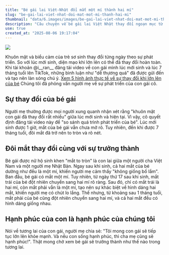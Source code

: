 ```yaml
---
title: "Bé gái lai Việt-Nhật đổi mắt một mí thành hai mí"
slug: "be-gai-lai-viet-nhat-doi-mat-mot-mi-thanh-hai-mi"
thumbnail: "data/6.images/images/be-gai-lai-viet-nhat-doi-mat-mot-mi-thanh-hai-mi.webp"
description: "Câu chuyện về bé gái lai Việt Nhật thay đổi ngoạn mục từ đôi mắt một mí khi mới sinh thành hai mí khi lớn hơn, thu hút sự chú ý."
use: true
created_at: "2025-08-06 19:17:04"
---
```


![](/images/20250806-15416321-hotosena-000-19-view.webp)

Khuôn mặt và biểu cảm của trẻ sơ sinh thay đổi từng ngày theo sự phát triển. So với lúc mới sinh, diện mạo khi lớn lên có thể đã thay đổi hoàn toàn. Khi tài khoản @i__ran__ đăng tải video về con gái mình lúc mới sinh và lúc 7 tháng tuổi lên TikTok, những bình luận như "dễ thương quá" đã được gửi đến và tạo nên làn sóng chú ý.
[Xem 5 hình ảnh thực tế về sự thay đổi khi lớn lên của bé](https://www.hotosena.com/article/15416321/%E3%82%B9%E3%82%AF%E3%83%AA%E3%83%BC%E3%83%B3%E3%82%B7%E3%83%A7%E3%83%83%E3%83%88-2208/?landing=true)
Chúng tôi đã phỏng vấn người mẹ về sự phát triển của con gái cô.

## Sự thay đổi của bé gái

Người mẹ thường được mọi người xung quanh nhận xét rằng "khuôn mặt con gái đã thay đổi rất nhiều" giữa lúc mới sinh và hiện tại. Vì vậy, cô quyết định đăng tải video này để "so sánh quá trình phát triển của bé".
Lúc mới sinh được 1 giờ, mắt của bé gái vẫn chưa mở rõ. Tuy nhiên, đến khi được 7 tháng tuổi, đôi mắt đã trở nên to tròn và rõ nét.

## Đôi mắt thay đổi cùng với sự trưởng thành

Bé gái được nữ hộ sinh khen "mắt to tròn" là con lai giữa một người cha Việt Nam và một người mẹ Nhật Bản.
Ngay sau khi sinh, cả hai mắt của bé dường như đều là một mí, khiến người mẹ cảm thấy "không giống bố lắm".
Ban đầu, bé gái có mắt một mí. Tuy nhiên, từ ngày thứ 17 sau khi sinh, mắt trái của bé đột nhiên chuyển sang hai mí rõ ràng. Sau đó, chỉ có mắt trái là hai mí, còn mắt phải vẫn là một mí, tạo nên sự khác biệt về hình dáng hai mắt, khiến người mẹ có chút lo lắng.
Thế nhưng, từ khoảng sau 1 tháng tuổi, mắt phải của bé cũng đột nhiên chuyển sang hai mí, và cả hai mắt đều có hình dáng giống nhau.

## Hạnh phúc của con là hạnh phúc của chúng tôi

Nói về tương lai của con gái, người mẹ chia sẻ: "Tôi mong con gái sẽ tiếp tục lớn lên khỏe mạnh. Và nếu con sống hạnh phúc, thì cha mẹ cũng sẽ hạnh phúc!".
Thật mong chờ xem bé gái sẽ trưởng thành như thế nào trong tương lai.